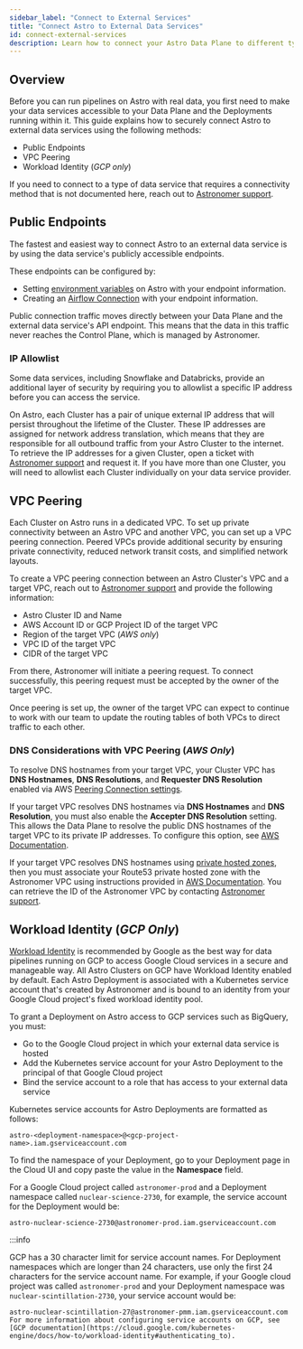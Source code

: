 ```yaml
---
sidebar_label: "Connect to External Services"
title: "Connect Astro to External Data Services"
id: connect-external-services
description: Learn how to connect your Astro Data Plane to different types of external data services.
---
```


## Overview

Before you can run pipelines on Astro with real data, you first need to make your data services accessible to your Data Plane and the Deployments running within it. This guide explains how to securely connect Astro to external data services using the following methods:

- Public Endpoints
- VPC Peering
- Workload Identity (_GCP only_)

If you need to connect to a type of data service that requires a connectivity method that is not documented here, reach out to [Astronomer support](https://support.astronomer.io).

## Public Endpoints

The fastest and easiest way to connect Astro to an external data service is by using the data service's publicly accessible endpoints.

These endpoints can be configured by:

- Setting [environment variables](environment-variables.md) on Astro with your endpoint information.
- Creating an [Airflow Connection](https://airflow.apache.org/docs/apache-airflow/stable/howto/connection.html) with your endpoint information.

Public connection traffic moves directly between your Data Plane and the external data service's API endpoint. This means that the data in this traffic never reaches the Control Plane, which is managed by Astronomer.

### IP Allowlist

Some data services, including Snowflake and Databricks, provide an additional layer of security by requiring you to allowlist a specific IP address before you can access the service.

On Astro, each Cluster has a pair of unique external IP address that will persist throughout the lifetime of the Cluster. These IP addresses are assigned for network address translation, which means that they are responsible for all outbound traffic from your Astro Cluster to the internet. To retrieve the IP addresses for a given Cluster, open a ticket with [Astronomer support](https://support.astronomer.io) and request it. If you have more than one Cluster, you will need to allowlist each Cluster individually on your data service provider.

## VPC Peering

Each Cluster on Astro runs in a dedicated VPC. To set up private connectivity between an Astro VPC and another VPC, you can set up a VPC peering connection. Peered VPCs provide additional security by ensuring private connectivity, reduced network transit costs, and simplified network layouts.

To create a VPC peering connection between an Astro Cluster's VPC and a target VPC, reach out to [Astronomer support](https://support.astronomer.io) and provide the following information:

- Astro Cluster ID and Name
- AWS Account ID or GCP Project ID of the target VPC
- Region of the target VPC (_AWS only_)
- VPC ID of the target VPC
- CIDR of the target VPC

From there, Astronomer will initiate a peering request. To connect successfully, this peering request must be accepted by the owner of the target VPC.

Once peering is set up, the owner of the target VPC can expect to continue to work with our team to update the routing tables of both VPCs to direct traffic to each other.

### DNS Considerations with VPC Peering (_AWS Only_)

To resolve DNS hostnames from your target VPC, your Cluster VPC has **DNS Hostnames**, **DNS Resolutions**, and **Requester DNS Resolution** enabled via AWS [Peering Connection settings](https://docs.aws.amazon.com/vpc/latest/peering/modify-peering-connections.html).  

If your target VPC resolves DNS hostnames via **DNS Hostnames** and **DNS Resolution**, you must also enable the **Accepter DNS Resolution** setting. This allows the Data Plane to resolve the public DNS hostnames of the target VPC to its private IP addresses. To configure this option, see [AWS Documentation](https://docs.aws.amazon.com/vpc/latest/peering/modify-peering-connections.html).

If your target VPC resolves DNS hostnames using [private hosted zones](https://docs.aws.amazon.com/Route53/latest/DeveloperGuide/hosted-zones-private.html), then you must associate your Route53 private hosted zone with the Astronomer VPC using instructions provided in [AWS Documentation](https://aws.amazon.com/premiumsupport/knowledge-center/route53-private-hosted-zone/). You can retrieve the ID of the Astronomer VPC by contacting [Astronomer support](https://support.astronomer.io).

## Workload Identity (_GCP Only_)

[Workload Identity](https://cloud.google.com/kubernetes-engine/docs/concepts/workload-identity) is recommended by Google as the best way for data pipelines running on GCP to access Google Cloud services in a secure and manageable way. All Astro Clusters on GCP have Workload Identity enabled by default. Each Astro Deployment is associated with a Kubernetes service account that's created by Astronomer and is bound to an identity from your Google Cloud project's fixed workload identity pool.

To grant a Deployment on Astro access to GCP services such as BigQuery, you must:

- Go to the Google Cloud project in which your external data service is hosted 
- Add the Kubernetes service account for your Astro Deployment to the principal of that Google Cloud project
- Bind the service account to a role that has access to your external data service

Kubernetes service accounts for Astro Deployments are formatted as follows: 

```text
astro-<deployment-namespace>@<gcp-project-name>.iam.gserviceaccount.com
```

To find the namespace of your Deployment, go to your Deployment page in the Cloud UI and copy paste the value in the **Namespace** field.

For a Google Cloud project called `astronomer-prod` and a Deployment namespace called `nuclear-science-2730`, for example, the service account for the Deployment would be:

```text
astro-nuclear-science-2730@astronomer-prod.iam.gserviceaccount.com
```

:::info 

GCP has a 30 character limit for service account names. For Deployment namespaces which are longer than 24 characters, use only the first 24 characters for the service account name. For example, if your Google cloud project was called `astronomer-prod` and your Deployment namespace was `nuclear-scintillation-2730`, your service account would be:

```text
astro-nuclear-scintillation-27@astronomer-pmm.iam.gserviceaccount.com
For more information about configuring service accounts on GCP, see [GCP documentation](https://cloud.google.com/kubernetes-engine/docs/how-to/workload-identity#authenticating_to).
